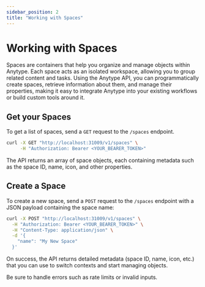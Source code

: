 ```yaml
---
sidebar_position: 2
title: "Working with Spaces"
---
```


# Working with Spaces

Spaces are containers that help you organize and manage objects within Anytype. Each space acts as an isolated workspace, allowing you to group related content and tasks. Using the Anytype API, you can programmatically create spaces, retrieve information about them, and manage their properties, making it easy to integrate Anytype into your existing workflows or build custom tools around it.

## Get your Spaces

To get a list of spaces, send a `GET` request to the `/spaces` endpoint.

```bash
curl -X GET "http://localhost:31009/v1/spaces" \
     -H "Authorization: Bearer <YOUR_BEARER_TOKEN>"
```

The API returns an array of space objects, each containing metadata such as the space ID, name, icon, and other properties.

## Create a Space

To create a new space, send a `POST` request to the `/spaces` endpoint with a JSON payload containing the space name:

```bash
curl -X POST "http://localhost:31009/v1/spaces" \
  -H "Authorization: Bearer <YOUR_BEARER_TOKEN>" \
  -H "Content-Type: application/json" \
  -d '{
    "name": "My New Space"
  }'
```

On success, the API returns detailed metadata (space ID, name, icon, etc.) that you can use to switch contexts and start managing objects.

Be sure to handle errors such as rate limits or invalid inputs.

